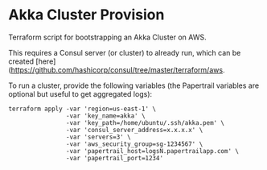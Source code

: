 # Akka Cluster Provision

Terraform script for bootstrapping an Akka Cluster on AWS.

This requires a Consul server (or cluster) to already run, which can be created [here](https://github.com/hashicorp/consul/tree/master/terraform/aws.

To run a cluster, provide the following variables (the Papertrail variables are optional but useful to get aggregated logs):

```shell
terraform apply -var 'region=us-east-1' \
                -var 'key_name=akka' \
                -var 'key_path=/home/ubuntu/.ssh/akka.pem' \
                -var 'consul_server_address=x.x.x.x' \
                -var 'servers=3' \
                -var 'aws_security_group=sg-1234567' \
                -var 'papertrail_host=logsN.papertrailapp.com' \
                -var 'papertrail_port=1234'

```
